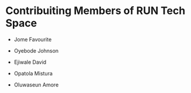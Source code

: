 # Contribuiting Members of RUN Tech Space

- Jome Favourite
- Oyebode Johnson
- Ejiwale David
- Opatola Mistura




- Oluwaseun Amore
